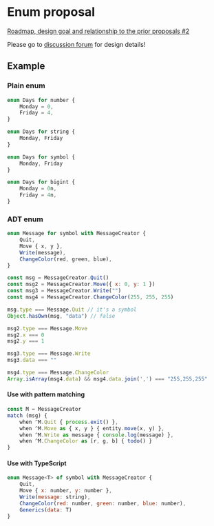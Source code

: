 # Enum proposal

[Roadmap, design goal and relationship to the prior proposals #2](https://github.com/Jack-Works/proposal-enum/discussions/2)

Please go to [discussion forum](https://github.com/Jack-Works/proposal-enum/discussions) for design details!

## Example

### Plain enum

```js
enum Days for number {
    Monday = 0,
    Friday = 4,
}

enum Days for string {
    Monday, Friday
}

enum Days for symbol {
    Monday, Friday
}

enum Days for bigint {
    Monday = 0n,
    Friday = 4n,
}
```

### ADT enum

```js
enum Message for symbol with MessageCreator {
    Quit,
    Move { x, y },
    Write(message),
    ChangeColor(red, green, blue),
}

const msg = MessageCreator.Quit()
const msg2 = MessageCreator.Move({ x: 0, y: 1 })
const msg3 = MessageCreator.Write("")
const msg4 = MessageCreator.ChangeColor(255, 255, 255)

msg.type === Message.Quit // it's a symbol
Object.hasOwn(msg, "data") // false

msg2.type === Message.Move
msg2.x === 0
msg2.y === 1

msg3.type === Message.Write
msg3.data === ""

msg4.type === Message.ChangeColor
Array.isArray(msg4.data) && msg4.data.join(',') === "255,255,255"
```

#### Use with pattern matching

```js
const M = MessageCreator
match (msg) {
    when ^M.Quit { process.exit() },
    when ^M.Move as { x, y } { entity.move(x, y) },
    when ^M.Write as message { console.log(message) },
    when ^M.ChangeColor as [r, g, b] { todo() }
}
```

#### Use with TypeScript

```js
enum Message<T> of symbol with MessageCreator {
    Quit,
    Move { x: number, y: number },
    Write(message: string),
    ChangeColor(red: number, green: number, blue: number),
    Generics(data: T)
}
```
